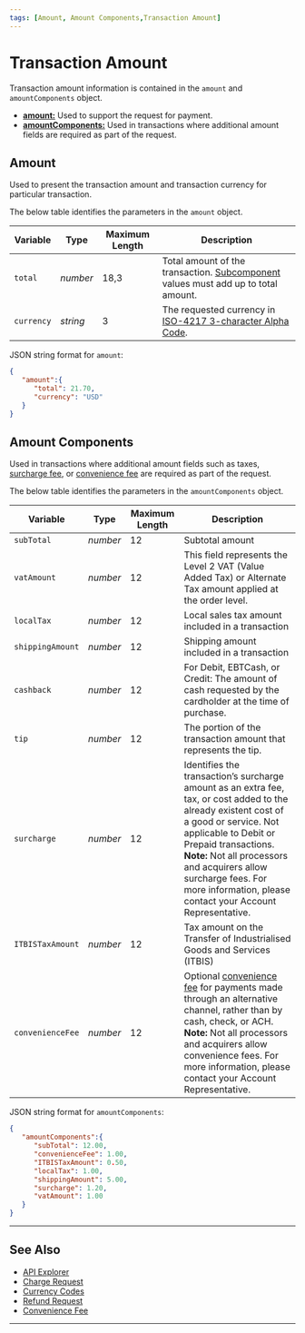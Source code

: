 ```yaml
---
tags: [Amount, Amount Components,Transaction Amount]
--- 
```


# Transaction Amount

Transaction amount information is contained in the `amount` and `amountComponents` object.

- [**amount:**](#amount) Used to support the request for payment.
- [**amountComponents:**](#amount-components) Used in transactions where additional amount fields are required as part of the request.

## Amount

Used to present the transaction amount and transaction currency for particular transaction.

<!--
type: tab
titles: amount, JSON Example
-->

The below table identifies the parameters in the `amount` object.

|Variable |Type| Maximum Length | Description|
|---------|----------|----------------|---------|
| `total` | *number* | 18,3 | Total amount of the transaction. [Subcomponent](#amount-components) values must add up to total amount. |
| `currency` | *string* | 3 | The requested currency in [ISO-4217 3-character Alpha Code](?path=docs/Resources/Master-Data/Currency-Code.md).|

<!--
type: tab
-->

JSON string format for `amount`:

```json
{
   "amount":{
      "total": 21.70,
      "currency": "USD"
   }
}
```

<!-- type: tab-end -->

## Amount Components

Used in transactions where additional amount fields such as taxes, [surcharge fee](?path=docs/Resources/FAQs-Glossary/Glossary.md#surcharge-fees), or [convenience fee](?path=docs/Resources/Guides/Convenience-Fees.md) are required as part of the request.

<!--
type: tab
titles: amountComponents, JSON Example
-->

The below table identifies the parameters in the `amountComponents` object.

| Variable | Type | Maximum Length | Description |
| --------- | --- | ------ | -------------- |
| `subTotal` | *number* | 12 | Subtotal amount |
| `vatAmount` | *number* | 12 | This field represents the Level 2 VAT (Value Added Tax) or Alternate Tax amount applied at the order level. |
| `localTax` | *number* | 12 | Local sales tax amount included in a transaction |
| `shippingAmount` | *number* | 12 | Shipping amount included in a transaction |
| `cashback` | *number* | 12 | For Debit, EBTCash, or Credit: The amount of cash requested by the cardholder at the time of purchase. |
| `tip` | *number* | 12 | The portion of the transaction amount that represents the tip. |
| `surcharge` | *number* | 12 | Identifies the transaction’s surcharge amount as an extra fee, tax, or cost added to the already existent cost of a good or service. Not applicable to Debit or Prepaid transactions. **Note:** Not all processors and acquirers allow surcharge fees. For more information, please contact your Account Representative. |
| `ITBISTaxAmount` | *number* | 12 | Tax amount on the Transfer of Industrialised Goods and Services (ITBIS) |
| `convenienceFee` | *number* | 12 | Optional [convenience fee](?path=docs/Resources/Guides/Convenience-Fees.md) for payments made through an alternative channel, rather than by cash, check, or ACH. **Note:** Not all processors and acquirers allow convenience fees. For more information, please contact your Account Representative. |

<!--
type: tab
-->

JSON string format for `amountComponents`:

```json
{
   "amountComponents":{
      "subTotal": 12.00,
      "convenienceFee": 1.00,
      "ITBISTaxAmount": 0.50,
      "localTax": 1.00,
      "shippingAmount": 5.00,
      "surcharge": 1.20,
      "vatAmount": 1.00
   }
}
``` 
 
<!-- type: tab-end -->

---

## See Also

- [API Explorer](../api/?type=post&path=/payments/v1/charges)
- [Charge Request](?path=docs/Resources/API-Documents/Payments/Charges.md)
- [Currency Codes](?path=docs/Resources/Master-Data/Currency-Code.md)
- [Refund Request](?path=docs/Resources/API-Documents/Payments/Refund.md)
- [Convenience Fee](?path=docs/Resources/Guides/Convenience-Fees.md)
 
---
